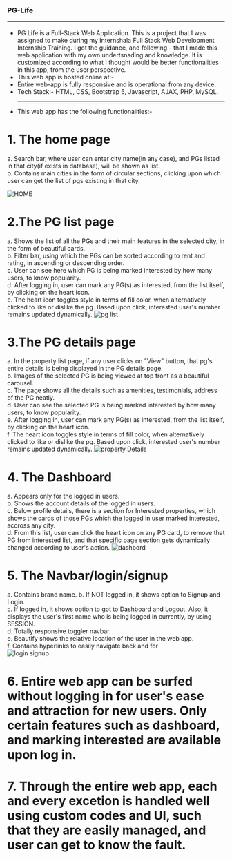 ### PG-Life<hr>
- PG Life is a Full-Stack Web Application. This is a project that I was assigned to make during my Internshala Full Stack Web Development Internship Training. I got the guidance, and following - that I made this web application with my own undertsnading and knowledge. It is customized according to what I thought would be better functionalities in this app, from the user perspective.
- This web app is hosted online at:- 
- Entire web-app is fully responsive and is operational from any device.
- Tech Stack:- HTML, CSS, Bootstrap 5, Javascript, AJAX, PHP, MySQL.<hr>
- This web app has the following functionalities:-

# 1. The home page
a. Search bar, where user can enter city name(in any case), and PGs listed in that city(if exists in database), will be shown as list.<br>
b. Contains main cities in the form of circular sections, clicking upon which user can get the list of pgs existing in that city.<be>

![HOME](https://github.com/lalitpatil891/PG-Life/assets/114104065/ea02d607-993e-46f3-923c-17dcf5ac9202)


# 2.The PG list page
a. Shows the list of all the PGs and their main features in the selected city, in the form of beautiful cards.<br>
b. Filter bar, using which the PGs can be sorted according to rent and rating, in ascending or descending order.<br>
c. User can see here which PG is being marked interested by how many users, to know popularity.<br>
d. After logging in, user can mark any PG(s) as interested, from the list itself, by clicking on the heart icon.<br>
e. The heart icon toggles style in terms of fill color, when alternatively clicked to like or dislike the pg. Based upon click, interested user's number remains updated dynamically.
![pg list](https://github.com/lalitpatil891/PG-Life/assets/114104065/14a3fefa-20d5-41df-a5b2-ca78833b8174)


# 3.The PG details page
a. In the property list page, if any user clicks on "View" button, that pg's entire details is being displayed in the PG details page.<br>
b. Images of the selected PG is being viewed at top front as a beautiful carousel.<br>
c. The page shows all the details such as amenities, testimonials, address of the PG neatly.<br>
d. User can see the selected PG is being marked interested by how many users, to know popularity.<br>
e. After logging in, user can mark any PG(s) as interested, from the list itself, by clicking on the heart icon.<br>
f. The heart icon toggles style in terms of fill color, when alternatively clicked to like or dislike the pg. Based upon click, interested user's number remains updated dynamically.
![property Details](https://github.com/lalitpatil891/PG-Life/assets/114104065/76263723-d88b-42d2-a108-031e11e38f03)

# 4. The Dashboard
a. Appears only for the logged in users.<br>
b. Shows the account details of the logged in users.<br>
c. Below profile details, there is a section for Interested properties, which shows the cards of those PGs which the logged in user marked interested, accross any city.<br>
d. From this list, user can click the heart icon on any PG card, to remove that PG from interested list, and that specific page section gets dynamically changed according to user's action.
![dashbord](https://github.com/lalitpatil891/PG-Life/assets/114104065/b2ff1967-2198-4785-b54f-d19d6a1c8f87)

# 5. The Navbar/login/signup
a. Contains brand name.
b. If NOT logged in, it shows option to Signup and Login.<br>
c. If logged in, it shows option to got to Dashboard and Logout. Also, it displays the user's first name who is being logged in currently, by using SESSION.<br>
d. Totally responsive toggler navbar.<br>
e. Beautify shows the relative location of the user in the web app.<br>
f. Contains hyperlinks to easily navigate back and for<br>
![login signup](https://github.com/lalitpatil891/PG-Life/assets/114104065/c5db5a31-1aab-45f3-9f0f-11cc3b121c54)

# 6. Entire web app can be surfed without logging in for user's ease and attraction for new users. Only certain features such as dashboard, and marking interested are available upon log in.

# 7. Through the entire web app, each and every excetion is handled well using custom codes and UI, such that they are easily managed, and user can get to know the fault.




